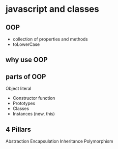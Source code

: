 # javascript and classes

## OOP
- collection of properties and methods
- toLowerCase

## why use OOP

## parts of OOP
Object literal

- Constructor function
- Prototypes
- Classes
- Instances  (new, this)


## 4 Pillars
Abstraction
Encapsulation
Inheritance
Polymorphism
